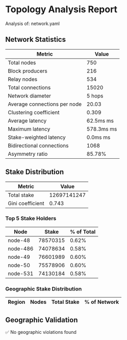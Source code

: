 # Topology Analysis Report

Analysis of: network.yaml

## Network Statistics

| Metric | Value |
|--------|-------|
| Total nodes | 750 |
| Block producers | 216 |
| Relay nodes | 534 |
| Total connections | 15020 |
| Network diameter | 5 hops |
| Average connections per node | 20.03 |
| Clustering coefficient | 0.309 |
| Average latency | 62.5ms ms |
| Maximum latency | 578.3ms ms |
| Stake-weighted latency | 0.0ms ms |
| Bidirectional connections | 1068 |
| Asymmetry ratio | 85.78% |

## Stake Distribution

| Metric | Value |
|--------|-------|
| Total stake | 12697141247 |
| Gini coefficient | 0.743 |

### Top 5 Stake Holders

| Node | Stake | % of Total |
|------|--------|------------|
| node-48 | 78570315 | 0.62% |
| node-486 | 74078634 | 0.58% |
| node-49 | 76601989 | 0.60% |
| node-50 | 75578906 | 0.60% |
| node-531 | 74130184 | 0.58% |

### Geographic Stake Distribution

| Region | Nodes | Total Stake | % of Network |
|---------|--------|-------------|-------------|

## Geographic Validation

✅ No geographic violations found

